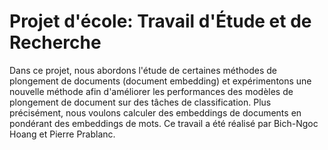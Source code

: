 # Projet d'école: Travail d'Étude et de Recherche

Dans ce projet, nous abordons l'étude de certaines méthodes de plongement de documents (document embedding) et expérimentons une nouvelle méthode afin d'améliorer les performances des modèles de plongement de document sur des tâches de classification. Plus précisément, nous voulons calculer des embeddings de documents en pondérant des embeddings de mots.
Ce travail a été réalisé par Bich-Ngoc Hoang et Pierre Prablanc.

